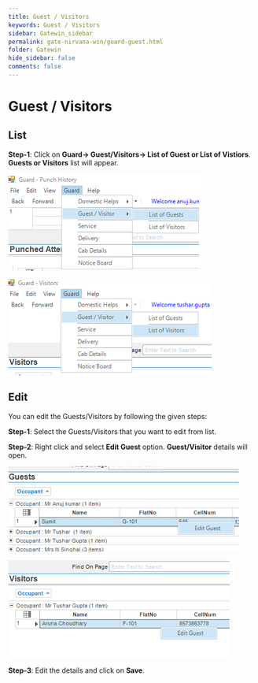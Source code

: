 ```yaml
---
title: Guest / Visitors
keywords: Guest / Visitors
sidebar: Gatewin_sidebar
permalink: gate-nirvana-win/guard-guest.html
folder: Gatewin
hide_sidebar: false
comments: false
---
```


# Guest / Visitors


## List


**Step-1**: Click on **Guard-> Guest/Visitors-> List of Guest or List of Vistiors**. **Guests or Visitors** list will appear.

![](/images/ListofGuestwin.png)

![](/images/ListofVisitorwin.png)


## Edit


You can edit the Guests/Visitors by following the given steps:

**Step-1**: Select the Guests/Visitors that you want to edit from list.

**Step-2**: Right click and select **Edit Guest** option. **Guest/Visitor** details will open.
                                
![](/images/ListofGuest-SelectMenuwin.png)

![](/images/ListofVisitor-SelectMenuwin.png)

**Step-3**: Edit the details and click on **Save**.
